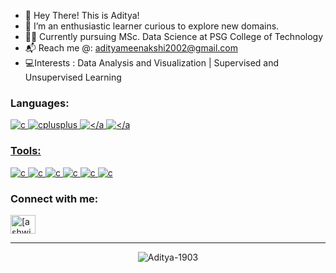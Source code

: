 - 👋 Hey There! This is Aditya!
- 👀 I’m an enthusiastic learner curious to explore new domains. 
- :man_student: Currently pursuing MSc. Data Science at PSG College of Technology
- :mailbox_with_mail: Reach me @: [adityameenakshi2002@gmail.com](mailto:adityameenakshi2002@gmail.com)
- 💻Interests : Data Analysis and Visualization | Supervised and Unsupervised Learning

<h3 align="left">Languages:</h3>
<p align="left">
  <a href="https://www.cprogramming.com/" target="_blank" rel="noreferrer">
    <img src="https://img.shields.io/badge/c-%2300599C.svg?style=for-the-badge&logo=c&logoColor=white" alt="c" />
  </a>
  <a href="https://www.w3schools.com/cpp/" target="_blank" rel="noreferrer">
    <img src="https://img.shields.io/badge/c++-%2300599C.svg?style=for-the-badge&logo=c%2B%2B&logoColor=white" alt="cplusplus"  />
  </a>
  <a href="https://www.python.org" target="_blank" rel="noreferrer">
    <img src="https://img.shields.io/badge/python-3670A0?style=for-the-badge&logo=python&logoColor=ffdd54" alt=
  </a>
  <a href="https://www.r-project.org/about.html" target="_blank" rel="noreferrer">
    <img src="https://img.shields.io/badge/r-%23276DC3.svg?style=for-the-badge&logo=r&logoColor=white" alt=
  </a>
  
</p>


<h3 align="left">Tools:</h3>
<p align="left">
  <a href="https://numpy.org/" target="_blank" rel="noreferrer">
    <img src="https://img.shields.io/badge/numpy-%23013243.svg?style=for-the-badge&logo=numpy&logoColor=white" alt="c" />
  </a>
  <a href="https://pandas.pydata.org/" target="_blank" rel="noreferrer">
    <img src="https://img.shields.io/badge/pandas-%23150458.svg?style=for-the-badge&logo=pandas&logoColor=white" alt="c" />
  </a>
  <a href="https://matplotlib.org/" target="_blank" rel="noreferrer">
    <img src="https://img.shields.io/badge/Matplotlib-%23ffffff.svg?style=for-the-badge&logo=Matplotlib&logoColor=black" alt="c" />
  </a>
  <a href="https://scikit-learn.org/stable/" target="_blank" rel="noreferrer">
    <img src="https://img.shields.io/badge/scikit--learn-%23F7931E.svg?style=for-the-badge&logo=scikit-learn&logoColor=white" alt="c" />
  </a>
  <a href="https://keras.io/" target="_blank" rel="noreferrer">
    <img src="https://img.shields.io/badge/Keras-%23D00000.svg?style=for-the-badge&logo=Keras&logoColor=white" alt="c" />
  </a>
  <a href="https://www.mysql.com/" target="_blank" rel="noreferrer">
    <img src="https://img.shields.io/badge/mysql-%2300f.svg?style=for-the-badge&logo=mysql&logoColor=white" alt="c" />
  </a>
  
</p>

<h3 align="left">Connect with me:</h3>
<p align="left">
<p align="left">
<a href="https://in.linkedin.com/in/aditya1903" target="blank">
  <img align="center" src="https://raw.githubusercontent.com/rahuldkjain/github-profile-readme-generator/master/src/images/icons/Social/linked-in-alt.svg" alt="[ashwin-kr-5866a0220]" height="30" width="40" />
</a>
</p>


<hr>
<p align="center">
  <!---
  <img align="center" src="https://github-readme-stats.vercel.app/api?username=Aditya-1903&show_icons=true&locale=en&theme=tokyonight&hide_border=true" alt="Aditya-1903" /> 
--->
  <img align="center" src="http://github-readme-streak-stats.herokuapp.com?user=Aditya-1903&theme=tokyonight&hide_border=true&fire=DD5035&ring=CF7B1DD4" alt="Aditya-1903" />
</p>


<!---
Aditya-1903/Aditya-1903 is a ✨ special ✨ repository because its `README.md` (this file) appears on your GitHub profile.
You can click the Preview link to take a look at your changes.
--->

